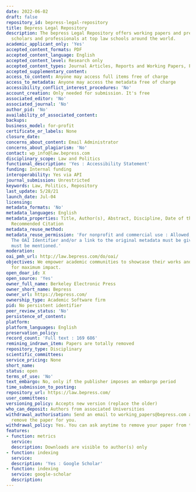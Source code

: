 ```yaml
---
date: 2022-06-02
draft: false
repository_id: bepress-legal-repository
title: Bepress Legal Repository
description: The bepress Legal Repository offers working papers and pre-prints from
  scholars and professionals at top law schools around the world.
academic_applicant_only: 'Yes'
accepted_content_formats: PDF
accepted_content_language: English
accepted_content_level: Research only
accepted_content_types: Journal Articles, Reports and Working Papers, Preprints
accepted_supplementary_content:
access_to_content: Anyone may access full items free of charge
access_to_metadata: Anyone may access the metadata free of charge
accessibility_conflict_interest_procedures: 'No'
account_creation: Only needed for submission. It's free
associated_editor: 'No'
associated_journal: 'No'
author_pid: 'No'
availability_of_associated_content:
backups:
business_model: for-profit
certificate_or_labels: None
closure_date:
concerns_about_content: Email Administrator
concerns_about_plagiarism: 'No'
contact: wp_info@law.bepress.com
disciplinary_scope: Law and Politics
functional_description: 'Yes : Accessibility Statement'
funding: Internal funding
interoperability: Yes via API
journal_submission: Unrestricted
keywords: Law, Politics, Repository
last_update: 5/28/21
launch_date: Jul-04
licensing:
metadata_formats: 'No'
metadata_languages: English
metadata_properties: Title, Author(s), Abstract, Discipline, Date of the version,
  Recommended Citation
metadata_reuse_method:
metadata_reuse_permission: 'For nonprofit and commercial use : Allowed, with conditions:
  The OAI Identifier and/or a link to the original metadata must be given. The Repository
  must be mentioned.'
moderation:
oai_pmh_url: http://law.bepress.com/do/oai/
objectives: We empower academic communities to showcase their works and expertise
  for maximum impact.
open_doar_id: X
open_source: 'Yes'
owner_full_name: Berkeley Electronic Press
owner_short_name: Bepress
owner_url: https://bepress.com/
ownership_type: Academic Software firm
pid: No persistent identifier
peer_review_status: 'No'
persistence_of_content:
platform:
platform_languages: English
preservation_policy:
record_count: 'Full text : 169 686'
remining_indrawn_item: Papers are totally removed
repository_type: Disciplinary
scientific_committees:
service_pricing: None
short_name:
status: open
terms_of_use: 'No'
text_embargo: No, only if the publisher imposes an embargo period
time_submission_to_posting:
repository_url: https://law.bepress.com/
user_committees:
versioning_policy: Accepts new version (replace the older)
who_can_deposit: Authors from associated Universities
withdrawal_authorisation: Send an email to working_papers@bepress.com and we will
  remove the paper for you.
withdrawal_policy: Yes. You can ask anytime to remove your paper from the repository
features:
- function: metrics
  service:
  description: Downloads are visible to author(s) only
- function: indexing
  service:
  description: 'Yes : Google Scholar'
- function: indexing
  service: google-scholar
  description:
---
```



